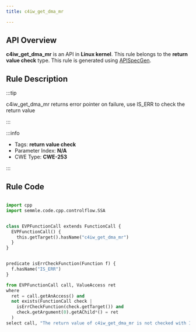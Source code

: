 ```yaml
---
title: c4iw_get_dma_mr

---
```



## API Overview
**c4iw_get_dma_mr** is an API in **Linux kernel**. This rule belongs to the **return value check** type. This rule is generated using [APISpecGen](../../tools/APISpecGen).
## Rule Description

:::tip

c4iw_get_dma_mr returns error pointer on failure, use IS_ERR to check the return value

:::

:::info

- Tags: **return value check**
- Parameter Index: **N/A**
- CWE Type: **CWE-253**

:::

## Rule Code
```python

import cpp
import semmle.code.cpp.controlflow.SSA


class EVPFunctionCall extends FunctionCall {
  EVPFunctionCall() {
    this.getTarget().hasName("c4iw_get_dma_mr")
  }
}


predicate isErrCheckFunction(Function f) {
  f.hasName("IS_ERR") 
}

from EVPFunctionCall call, ValueAccess ret
where
  ret = call.getAnAccess() and
  not exists(FunctionCall check |
    isErrCheckFunction(check.getTarget()) and
    check.getArgument(0).getAChild*() = ret
  )
select call, "The return value of c4iw_get_dma_mr is not checked with IS_ERR."
    
```